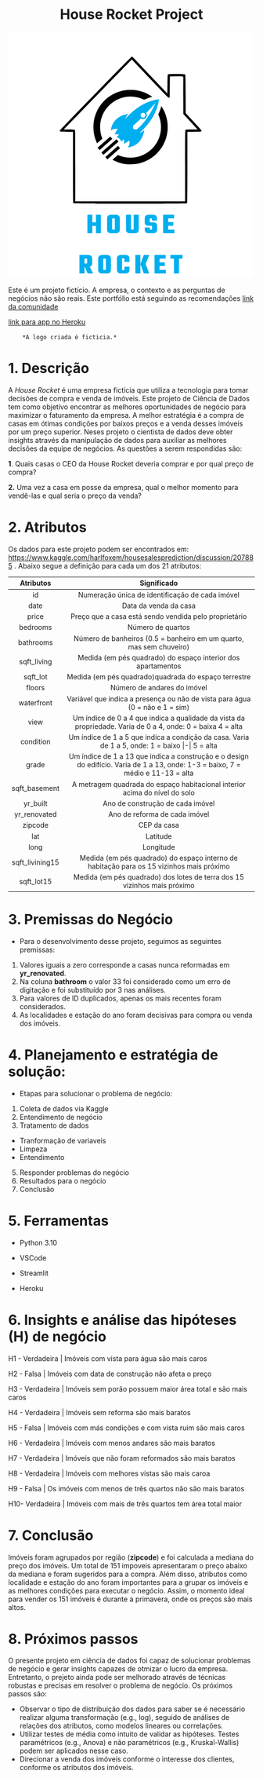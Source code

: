  <h1 align="center">House Rocket Project </h1>

![Getting Started](./houserocket.png)


Este é um projeto fictício. A empresa, o contexto e as perguntas de negócios não são reais. Este portfólio está seguindo as recomendações [link da comunidade](https://comunidadeds.com/)

[link para app no Heroku](https://analytics-hr-kc.herokuapp.com/)

		*A logo criada é ficticia.* 


# 1. Descrição 
A *House Rocket* é uma empresa fictícia que utiliza a tecnologia para tomar decisões de compra e venda de imóveis. Este projeto de Ciência de Dados tem como objetivo encontrar as melhores oportunidades de negócio para maximizar o faturamento da empresa. A melhor estratégia é a compra de casas em ótimas condições por baixos preços e a venda desses imóveis por um preço superior. Neses projeto o cientista de dados deve obter insights através da manipulação de dados para auxiliar as melhores decisões da equipe de negócios. As questões a serem respondidas são:

**1**. Quais casas o CEO da House Rocket deveria comprar e por qual preço de compra?

**2.** Uma vez a casa em posse da empresa, qual o melhor momento para vendê-las e qual seria o preço da venda?

# 2. Atributos 

Os dados para este projeto podem ser encontrados em: https://www.kaggle.com/harlfoxem/housesalesprediction/discussion/207885 . Abaixo segue a definição para cada um dos 21 atributos:


|    Atributos    |                         Significado                          |
| :-------------: | :----------------------------------------------------------: |
|       id        |       Numeração única de identificação de cada imóvel        |
|      date       |                    Data da venda da casa                     |
|      price      |    Preço que a casa está sendo vendida pelo proprietário     |
|    bedrooms     |                      Número de quartos                       |
|    bathrooms    | Número de banheiros (0.5 = banheiro em um quarto, mas sem chuveiro) |
|   sqft_living   | Medida (em pés quadrado) do espaço interior dos apartamentos |
|    sqft_lot     |     Medida (em pés quadrado)quadrada do espaço terrestre     |
|     floors      |                 Número de andares do imóvel                  |
|   waterfront    | Variável que indica a presença ou não de vista para água (0 = não e 1 = sim) |
|      view       | Um índice de 0 a 4 que indica a qualidade da vista da propriedade. Varia de 0 a 4, onde: 0 = baixa  4 = alta |
|    condition    | Um índice de 1 a 5 que indica a condição da casa. Varia de 1 a 5, onde: 1 = baixo \|-\| 5 = alta |
|      grade      | Um índice de 1 a 13 que indica a construção e o design do edifício. Varia de 1 a 13, onde: 1-3 = baixo, 7 = médio e 11-13 = alta |
|  sqft_basement  | A metragem quadrada do espaço habitacional interior acima do nível do solo |
|    yr_built     |               Ano de construção de cada imóvel               |
|  yr_renovated   |                Ano de reforma de cada imóvel                 |
|     zipcode     |                         CEP da casa                          |
|       lat       |                           Latitude                           |
|      long       |                          Longitude                           |
| sqft_livining15 | Medida (em pés quadrado) do espaço interno de habitação para os 15 vizinhos mais próximo |
|   sqft_lot15    | Medida (em pés quadrado) dos lotes de terra dos 15 vizinhos mais próximo |


# 3. Premissas do Negócio
- Para o desenvolvimento desse projeto, seguimos as seguintes premissas:
1. Valores iguais a zero corresponde a casas nunca reformadas em **yr_renovated**.
2. Na coluna **bathroom** o valor 33 foi considerado como um erro de digitação e foi substituído por 3 nas análises.
3. Para valores de ID duplicados, apenas os mais recentes foram considerados.
4. As localidades e estação do ano foram decisivas para compra ou venda dos imóveis.

# 4. Planejamento e estratégia de solução:
- Etapas para solucionar o problema de negócio:
1. Coleta de dados via Kaggle
2. Entendimento de negócio
3. Tratamento de dados 

- Tranformação de variaveis
- Limpeza
- Entendimento

5. Responder problemas do negócio
6. Resultados para o negócio
7. Conclusão

# 5. Ferramentas

* Python 3.10

* VSCode

* Streamlit

* Heroku

# 6. Insights e análise das hipóteses (H) de negócio

H1 -         Verdadeira | Imóveis com vista para água são mais caros

H2 -         Falsa      | Imóveis com data de construção não afeta o preço

H3 -         Verdadeira | Imóveis sem porão possuem maior área total e são mais caros

H4 -         Verdadeira | Imóveis sem reforma são mais baratos

H5 -         Falsa      | Imóveis com más condições e com vista ruim são mais caros

H6 -         Verdadeira | Imóveis com menos andares são mais baratos

H7 -         Verdadeira | Imóveis que não foram reformados são mais baratos

H8 -         Verdadeira | Imóveis com melhores vistas são mais caroa

H9 -         Falsa      | Os imóveis  com menos de três quartos não são mais baratos

H10-         Verdadeira | Imóveis com mais de três quartos tem área total maior

# 7. Conclusão

Imóveis foram agrupados por região (**zipcode**) e foi calculada a mediana do preço dos imóveis. Um total de 151 impoveis apresentaram o preço abaixo da mediana e foram sugeridos para a compra. Além disso, atributos como localidade e estação do ano foram importantes para a grupar os imóveis e as melhores condições para executar o negócio. Assim, o momento ideal para vender os 151 imóveis é durante a primavera, onde os preços são mais altos.

# 8. Próximos passos
O presente projeto em ciência de dados foi capaz de solucionar problemas de negócio e gerar insights capazes de otmizar o lucro da empresa. Entretanto, o prejeto ainda pode ser melhorado através de técnicas robustas e precisas em resolver o problema de negócio. Os próximos passos são:

- Observar o tipo de distribuição dos dados para saber se é necessário realizar alguma transformação (e.g., log), seguido de análises de relações dos atributos, como modelos lineares ou correlações.
- Utilizar testes de média como intuito de validar as hipóteses. Testes paramétricos (e.g., Anova) e não paramétricos (e.g., Kruskal-Wallis) podem ser aplicados nesse caso.
- Direcionar a venda dos imóveis conforme o interesse dos clientes, conforme os atributos dos imóveis.
